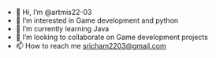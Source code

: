 - 👋 Hi, I’m @artmis22-03
- 👀 I’m interested in Game development and python
- 🌱 I’m currently learning Java
- 💞️ I’m looking to collaborate on Game development projects
- 📫 How to reach me sricham2203@gmail.com

<!---
artmis22-03/artmis22-03 is a ✨ special ✨ repository because its `README.md` (this file) appears on your GitHub profile.
You can click the Preview link to take a look at your changes.
--->
